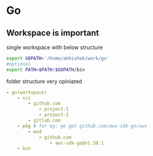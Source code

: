 # Go

## Workspace is important

single workspace with below structure

```sh
export GOPATH='/home/abhishek/work/go'
#optional
export PATH=$PATH:$GOPATH/bin
```

folder structure very opiniated

```yaml
- go(workspace)
    - src
        - github.com
            - project-1
            - project-2
        - gitlab.com
    - pkg # for eg: go get github.com/aws-sdk-go/aws
        - mod
            - github.com
                - aws-sdk-go@v1.39.1
    - bin
```
